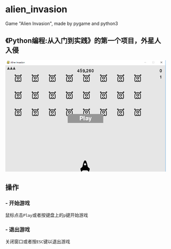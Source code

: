 # alien_invasion

Game "Alien Invasion", made by pygame and python3

## 《Python编程:从入门到实践》的第一个项目，外星人入侵

![game demo][1]

## 操作

### - 开始游戏

鼠标点击`Play`或者按键盘上的`p`键开始游戏

### - 退出游戏

关闭窗口或者按`ESC`键以退出游戏

[1]: images/aline_invasion.png
